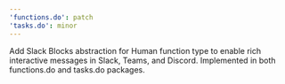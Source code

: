 ```yaml
---
'functions.do': patch
'tasks.do': minor
---
```


Add Slack Blocks abstraction for Human function type to enable rich interactive messages in Slack, Teams, and Discord. Implemented in both functions.do and tasks.do packages.
